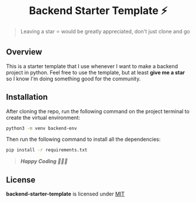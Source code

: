 <h1 align="center">Backend Starter Template ⚡️</h1>

> Leaving a star ⭐️ would be greatly appreciated, don't just clone and go

## Overview
This is a starter template that I use whenever I want to make a backend project in python. Feel free to use the template, but at least **give me a star** so I know I'm doing something good for the community.

## Installation
After cloning the repo, run the following command on the project terminal to create the virtual environment:
```bash
python3 -m venv backend-env
```
Then run the following command to install all the dependencies:
```bash
pip install -r requirements.txt
```

> ***Happy Coding 👨🏾‍💻***

## License
**backend-starter-template** is licensed under [MIT](https://github.com/chideraike/backend-starter-template/blob/main/LICENSE)